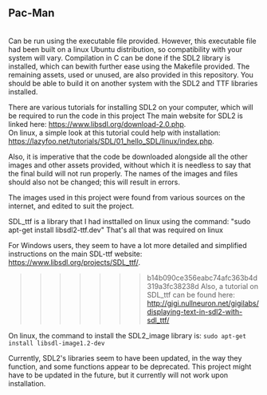 <h2> Pac-Man </h2> <br>
Can be run using the executable file provided.
However, this executable file had been built on a linux Ubuntu distribution, so compatibility with your system will vary.
Compilation in C can be done if the SDL2 library is installed, which can bewith further ease using the Makefile provided.
The remaining assets, used or unused, are also provided in this repository.
You should be able to build it on another system with the SDL2 and TTF libraries installed.

There are various tutorials for installing SDL2 on your computer, which will be required to run the code in this project
The main website for SDL2 is linked here: 
 https://www.libsdl.org/download-2.0.php. <br>
On linux, a simple look at this tutorial could help with installation:      https://lazyfoo.net/tutorials/SDL/01_hello_SDL/linux/index.php. <br>

Also, it is imperative that the code be downloaded alongside all the other images and other assets provided, without which it is needless to say that the final build will not run properly.
The names of the images and files should also not be changed; this will result in errors.

The images used in this project were found from various sources on the internet, and edited to suit the project.

SDL_ttf is a library that I had insttalled on linux using the command: "sudo apt-get install libsdl2-ttf.dev"
That's all that was required on linux
 
For Windows users, they seem to have a lot more detailed and simplified instructions on the main SDL-ttf website:
  https://www.libsdl.org/projects/SDL_ttf/. <br>
>>>>>>> b14b090ce356eabc74afc363b4d319a3fc38238d
Also, a tutorial on SDL_ttf can be found here: 
  http://gigi.nullneuron.net/gigilabs/displaying-text-in-sdl2-with-sdl_ttf/

On linux, the command to install the SDL2_image library is:
    ```sudo apt-get install libsdl-image1.2-dev```

Currently, SDL2's libraries seem to have been updated, in the way they function, and some functions appear to be deprecated.
This project might have to be updated in the future, but it currently will not work upon installation.
